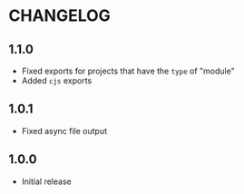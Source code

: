 # CHANGELOG

## 1.1.0

- Fixed exports for projects that have the `type` of "module"
- Added `cjs` exports

## 1.0.1

- Fixed async file output

## 1.0.0

- Initial release
